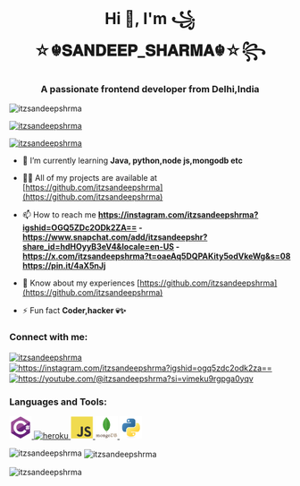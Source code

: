 <h1 align="center">Hi 👋, I'm ꧁☆☬𝐒𝐀𝐍𝐃𝐄𝐄𝐏_𝐒𝐇𝐀𝐑𝐌𝐀☬☆꧂</h1>
<h3 align="center">A passionate frontend developer from Delhi,India</h3>

<p align="left"> <img src="https://komarev.com/ghpvc/?username=itzsandeepshrma&label=Profile%20views&color=0e75b6&style=flat" alt="itzsandeepshrma" /> </p>

<p align="left"> <a href="https://github.com/ryo-ma/github-profile-trophy"><img src="https://github-profile-trophy.vercel.app/?username=itzsandeepshrma" alt="itzsandeepshrma" /></a> </p>

<p align="left"> <a href="https://twitter.com/itzsandeepshrma" target="blank"><img src="https://img.shields.io/twitter/follow/itzsandeepshrma?logo=twitter&style=for-the-badge" alt="itzsandeepshrma" /></a> </p>

- 🌱 I’m currently learning **Java, python,node js,mongodb etc**

- 👨‍💻 All of my projects are available at [https://github.com/itzsandeepshrma](https://github.com/itzsandeepshrma)

- 📫 How to reach me **https://instagram.com/itzsandeepshrma?igshid=OGQ5ZDc2ODk2ZA== - https://www.snapchat.com/add/itzsandeepshr?share_id=hdHOyyB3eV4&locale=en-US -https://x.com/itzsandeepshrma?t=oaeAq5DQPAKity5odVkeWg&s=08 https://pin.it/4aX5nJj**

- 📄 Know about my experiences [https://github.com/itzsandeepshrma](https://github.com/itzsandeepshrma)

- ⚡ Fun fact **Coder,hacker 💀✨**

<h3 align="left">Connect with me:</h3>
<p align="left">
<a href="https://twitter.com/itzsandeepshrma" target="blank"><img align="center" src="https://raw.githubusercontent.com/rahuldkjain/github-profile-readme-generator/master/src/images/icons/Social/twitter.svg" alt="itzsandeepshrma" height="30" width="40" /></a>
<a href="https://instagram.com/https://instagram.com/itzsandeepshrma?igshid=ogq5zdc2odk2za==" target="blank"><img align="center" src="https://raw.githubusercontent.com/rahuldkjain/github-profile-readme-generator/master/src/images/icons/Social/instagram.svg" alt="https://instagram.com/itzsandeepshrma?igshid=ogq5zdc2odk2za==" height="30" width="40" /></a>
<a href="https://www.youtube.com/c/https://youtube.com/@itzsandeepshrma?si=vimeku9rgpga0yqv" target="blank"><img align="center" src="https://raw.githubusercontent.com/rahuldkjain/github-profile-readme-generator/master/src/images/icons/Social/youtube.svg" alt="https://youtube.com/@itzsandeepshrma?si=vimeku9rgpga0yqv" height="30" width="40" /></a>
</p>

<h3 align="left">Languages and Tools:</h3>
<p align="left"> <a href="https://www.w3schools.com/cs/" target="_blank" rel="noreferrer"> <img src="https://raw.githubusercontent.com/devicons/devicon/master/icons/csharp/csharp-original.svg" alt="csharp" width="40" height="40"/> </a> <a href="https://heroku.com" target="_blank" rel="noreferrer"> <img src="https://www.vectorlogo.zone/logos/heroku/heroku-icon.svg" alt="heroku" width="40" height="40"/> </a> <a href="https://developer.mozilla.org/en-US/docs/Web/JavaScript" target="_blank" rel="noreferrer"> <img src="https://raw.githubusercontent.com/devicons/devicon/master/icons/javascript/javascript-original.svg" alt="javascript" width="40" height="40"/> </a> <a href="https://www.mongodb.com/" target="_blank" rel="noreferrer"> <img src="https://raw.githubusercontent.com/devicons/devicon/master/icons/mongodb/mongodb-original-wordmark.svg" alt="mongodb" width="40" height="40"/> </a> <a href="https://www.python.org" target="_blank" rel="noreferrer"> <img src="https://raw.githubusercontent.com/devicons/devicon/master/icons/python/python-original.svg" alt="python" width="40" height="40"/> </a> </p>

<p><img align="left" src="https://github-readme-stats.vercel.app/api/top-langs?username=itzsandeepshrma&show_icons=true&locale=en&layout=compact" alt="itzsandeepshrma" /></p>

<p>&nbsp;<img align="center" src="https://github-readme-stats.vercel.app/api?username=itzsandeepshrma&show_icons=true&locale=en" alt="itzsandeepshrma" /></p>

<p><img align="center" src="https://github-readme-streak-stats.herokuapp.com/?user=itzsandeepshrma&" alt="itzsandeepshrma" /></p>
